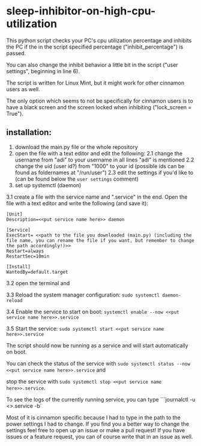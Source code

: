# sleep-inhibitor-on-high-cpu-utilization
This python script checks your PC's cpu utilization percentage and inhibits the PC if the in the script specified percentage ("inhibit_percentage") is passed. 

You can also change the inhibit behavior a little bit in the script ("user settings", beginning in line 6). 

The script is written for Linux Mint, but it might work for other cinnamon users as well. 

The only option which seems to not be specifically for cinnamon users is to have a black screen and the screen locked when inhibiting ("lock_screen = True").

## installation: 
1. download the main.py file or the whole repository
2. open the file with a text editor and edit the following: 
2.1 change the username from "adi" to your username in all lines "adi" is mentioned
2.2 change the uid (user id?) from "1000" to your id (possible ids can be found as foldernames at "/run/user")
2.3 edit the settings if you'd like to (can be found below the ```user settings``` comment)
4. set up systemctl (daemon)

3.1 create a file with the service name and ".service" in the end. Open the file with a text editor and write the following (and save it): 
```
[Unit]
Description=<<put service name here>> daemon

[Service]
ExecStart= <<path to the file you downloaded (main.py) (including the file name, you can rename the file if you want, but remember to change the path accordingly!)>>
Restart=always
RestartSec=10min

[Install]
WantedBy=default.target
```
3.2 open the terminal and 

3.3 Reload the system manager configuration: ```sudo systemctl daemon-reload```

3.4 Enable the service to start on boot: ```systemctl enable --now <<put service name here>>.service```

3.5 Start the service: ```sudo systemctl start <<put service name here>>.service```

The script should now be running as a service and will start automatically on boot. 

You can check the status of the service with ```sudo systemctl status --now <<put service name here>>.service``` and 

stop the service with ```sudo systemctl stop <<put service name here>>.service```.

To see the logs of the currently running service, you can type ```journalctl -u <<put service name here>>.service -b`


Most of it is cinnamon specific because I had to type in the path to the power settings I had to change. If you find you a better way to change the settings feel free to open up an issue or make a pull request!
If you have issues or a feature request, you can of course write that in an issue as well. 
